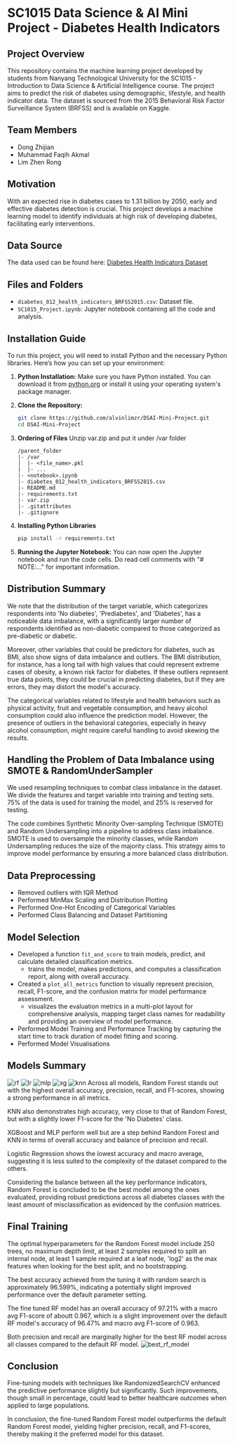 # SC1015 Data Science & AI Mini Project - Diabetes Health Indicators

## Project Overview

This repository contains the machine learning project developed by students from Nanyang Technological University for the SC1015 - Introduction to Data Science & Artificial Intelligence course. The project aims to predict the risk of diabetes using demographic, lifestyle, and health indicator data. The dataset is sourced from the 2015 Behavioral Risk Factor Surveillance System (BRFSS) and is available on Kaggle.

## Team Members

- Dong Zhijian
- Muhammad Faqih Akmal
- Lim Zhen Rong

## Motivation

With an expected rise in diabetes cases to 1.31 billion by 2050, early and effective diabetes detection is crucial. This project develops a machine learning model to identify individuals at high risk of developing diabetes, facilitating early interventions.

## Data Source

The data used can be found here: [Diabetes Health Indicators Dataset](https://www.kaggle.com/datasets/alexteboul/diabetes-health-indicators-dataset)

## Files and Folders

- `diabetes_012_health_indicators_BRFSS2015.csv`: Dataset file.
- `SC1015_Project.ipynb`: Jupyter notebook containing all the code and analysis.

## Installation Guide

To run this project, you will need to install Python and the necessary Python libraries. Here’s how you can set up your environment:

1. **Python Installation:**
   Make sure you have Python installed. You can download it from [python.org](https://www.python.org/downloads/) or install it using your operating system's package manager.
2. **Clone the Repository:**

   ```bash
   git clone https://github.com/alvinlimzr/DSAI-Mini-Project.git
   cd DSAI-Mini-Project

   ```
3. **Ordering of Files**
   Unzip var.zip and put it under /var folder

   ```
   /parent_folder
   |- /var
   |  |- <file_name>.pkl
   |  |- ...
   |- <notebook>.ipynb
   |- diabetes_012_health_indicators_BRFSS2015.csv
   |- README.md
   |- requirements.txt
   |- var.zip
   |- .gitattributes
   |- .gitignore
   ```
4. **Installing Python Libraries**

   ```bash
   pip install -r requirements.txt
   ```
5. **Running the Jupyter Notebook:**
   You can now open the Jupyter notebook and run the code cells. Do read cell comments with "# NOTE:..." for important information.

## Distribution Summary

We note that the distribution of the target variable, which categorizes respondents into 'No diabetes', 'Prediabetes', and 'Diabetes', has a noticeable data imbalance, with a significantly larger number of respondents identified as non-diabetic compared to those categorized as pre-diabetic or diabetic.

Moreover, other variables that could be predictors for diabetes, such as BMI, also show signs of data imbalance and outliers. The BMI distribution, for instance, has a long tail with high values that could represent extreme cases of obesity, a known risk factor for diabetes. If these outliers represent true data points, they could be crucial in predicting diabetes, but if they are errors, they may distort the model's accuracy.

The categorical variables related to lifestyle and health behaviors such as physical activity, fruit and vegetable consumption, and heavy alcohol consumption could also influence the prediction model. However, the presence of outliers in the behavioral categories, especially in heavy alcohol consumption, might require careful handling to avoid skewing the results.

## Handling the Problem of Data Imbalance using SMOTE & RandomUnderSampler

We used resampling techniques to combat class imbalance in the dataset. We divide the features and target variable into training and testing sets. 75% of the data is used for training the model, and 25% is reserved for testing.

The code combines Synthetic Minority Over-sampling Technique (SMOTE) and Random Undersampling into a pipeline to address class imbalance. SMOTE is used to oversample the minority classes, while Random Undersampling reduces the size of the majority class. This strategy aims to improve model performance by ensuring a more balanced class distribution.

## Data Preprocessing

- Removed outliers with IQR Method
- Performed MinMax Scaling and Distribution Plotting
- Performed One-Hot Encoding of Categorical Variables
- Performed Class Balancing and Dataset Partitioning

## Model Selection

- Developed a function `fit_and_score` to train models, predict, and calculate detailed classification metrics.
  - trains the model, makes predictions, and computes a classification report, along with overall accuracy.
- Created a `plot_all_metrics` function to visually represent precision, recall, F1-score, and the confusion matrix for model performance assessment.
  - visualizes the evaluation metrics in a multi-plot layout for comprehensive analysis, mapping target class names for readability and providing an overview of model performance.
- Performed Model Training and Performance Tracking by capturing the start time to track duration of model fitting and scoring.
- Performed Model Visualisations

## Models Summary
![rf](./assets/rf.jpg)
![lr](./assets/lr.jpg)
![mlp](./assets/mlp.jpg)
![xg](./assets/xg.jpg)
![knn](./assets/knn.jpg)
Across all models, Random Forest stands out with the highest overall accuracy, precision, recall, and F1-scores, showing a strong performance in all metrics.

KNN also demonstrates high accuracy, very close to that of Random Forest, but with a slightly lower F1-score for the 'No Diabetes' class.

XGBoost and MLP perform well but are a step behind Random Forest and KNN in terms of overall accuracy and balance of precision and recall.

Logistic Regression shows the lowest accuracy and macro average, suggesting it is less suited to the complexity of the dataset compared to the others.

Considering the balance between all the key performance indicators, Random Forest is concluded to be the best model among the ones evaluated, providing robust predictions across all diabetes classes with the least amount of misclassification as evidenced by the confusion matrices.

## Final Training

The optimal hyperparameters for the Random Forest model include 250 trees, no maximum depth limit, at least 2 samples required to split an internal node, at least 1 sample required at a leaf node, 'log2' as the max features when looking for the best split, and no bootstrapping.

The best accuracy achieved from the tuning it with random search is approximately 96.599%, indicating a potentially slight improved performance over the default parameter setting.

The fine tuned RF model has an overall accuracy of 97.21% with a macro avg F1-score of aboutt 0.967, which is a slight improvement over the default RF model's accuracy of 96.47% and macro avg F1-score of 0.963.

Both precision and recall are marginally higher for the best RF model across all classes compared to the default RF model.
![best_rf_model](./assets/best_rf_model.jpg)
## Conclusion

Fine-tuning models with techniques like RandomizedSearchCV enhanced the predictive performance slightly but significantly. Such improvements, though small in percentage, could lead to better healthcare outcomes when applied to large populations.

In conclusion, the fine-tuned Random Forest model outperforms the default Random Forest model, yielding higher precision, recall, and F1-scores, thereby making it the preferred model for this dataset.
